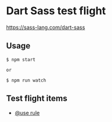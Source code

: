 # Dart Sass test flight

https://sass-lang.com/dart-sass

## Usage

```command
$ npm start

or

$ npm run watch
```

## Test flight items

- [@use rule](https://sass-lang.com/documentation/at-rules/use)
